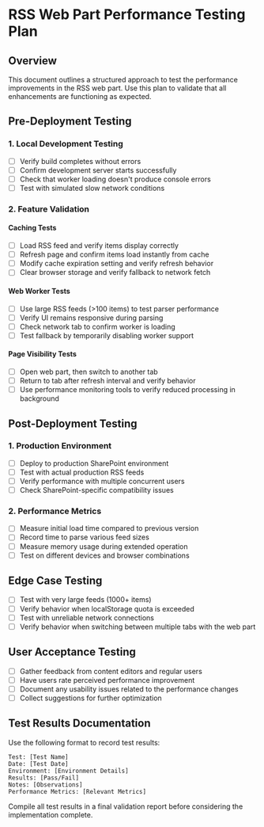 # RSS Web Part Performance Testing Plan

## Overview

This document outlines a structured approach to test the performance improvements in the RSS web part. Use this plan to validate that all enhancements are functioning as expected.

## Pre-Deployment Testing

### 1. Local Development Testing

- [ ] Verify build completes without errors
- [ ] Confirm development server starts successfully 
- [ ] Check that worker loading doesn't produce console errors
- [ ] Test with simulated slow network conditions

### 2. Feature Validation

#### Caching Tests
- [ ] Load RSS feed and verify items display correctly
- [ ] Refresh page and confirm items load instantly from cache
- [ ] Modify cache expiration setting and verify refresh behavior
- [ ] Clear browser storage and verify fallback to network fetch

#### Web Worker Tests
- [ ] Use large RSS feeds (>100 items) to test parser performance
- [ ] Verify UI remains responsive during parsing
- [ ] Check network tab to confirm worker is loading
- [ ] Test fallback by temporarily disabling worker support

#### Page Visibility Tests
- [ ] Open web part, then switch to another tab
- [ ] Return to tab after refresh interval and verify behavior
- [ ] Use performance monitoring tools to verify reduced processing in background

## Post-Deployment Testing

### 1. Production Environment

- [ ] Deploy to production SharePoint environment
- [ ] Test with actual production RSS feeds
- [ ] Verify performance with multiple concurrent users
- [ ] Check SharePoint-specific compatibility issues

### 2. Performance Metrics

- [ ] Measure initial load time compared to previous version
- [ ] Record time to parse various feed sizes
- [ ] Measure memory usage during extended operation
- [ ] Test on different devices and browser combinations

## Edge Case Testing

- [ ] Test with very large feeds (1000+ items)
- [ ] Verify behavior when localStorage quota is exceeded
- [ ] Test with unreliable network connections
- [ ] Verify behavior when switching between multiple tabs with the web part

## User Acceptance Testing

- [ ] Gather feedback from content editors and regular users
- [ ] Have users rate perceived performance improvement
- [ ] Document any usability issues related to the performance changes
- [ ] Collect suggestions for further optimization

## Test Results Documentation

Use the following format to record test results:

```
Test: [Test Name]
Date: [Test Date]
Environment: [Environment Details]
Results: [Pass/Fail]
Notes: [Observations]
Performance Metrics: [Relevant Metrics]
```

Compile all test results in a final validation report before considering the implementation complete.
